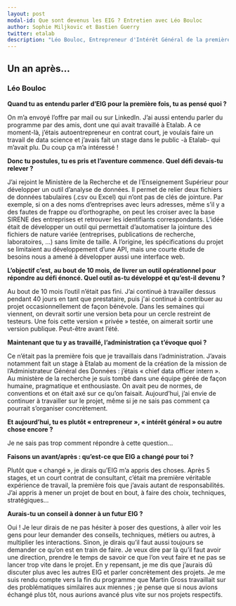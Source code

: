```yaml
---
layout: post
modal-id: Que sont devenus les EIG ? Entretien avec Léo Bouloc
author: Sophie Miljkovic et Bastien Guerry
twitter: etalab
description: "Léo Bouloc, Entrepreneur d'Intérêt Général de la première promotion, revient sur le défi qu'il a relevé avec Laurent Dupont au sein du ministère de l'Enseignement Supérieur, de la Recherche et de l'Innovation. Où en est-il ? Où  en est l'outil qu'il a développé ? On fait le point, un an après."
---
```


## Un an après...

### Léo Bouloc

**Quand tu as entendu parler d’EIG pour la première fois, tu as pensé quoi ?**

On m’a envoyé l’offre par mail ou sur LinkedIn. J’ai aussi entendu parler du programme par des amis, dont une qui avait travaillé à Etalab. A ce moment-là, j’étais autoentrepreneur en contrat court, je voulais faire un travail de data science et j’avais fait un stage dans le public -à Etalab- qui m’avait plu. Du coup ça m’a intéressé ! 

**Donc tu postules, tu es pris et l’aventure commence. Quel défi devais-tu relever ?**

J’ai rejoint le Ministère de la Recherche et de l’Enseignement Supérieur pour développer un outil d’analyse de données. Il permet de relier deux fichiers de données tabulaires (.csv ou Excel) qui n’ont pas de clés de jointure. Par exemple, si on a des noms d’entreprises  avec leurs adresses, même s’il y a des fautes de frappe ou d’orthographe, on peut les croiser avec la base SIRENE des entreprises et retrouver les identifiants correspondants. L’idée était de développer un outil qui permettait  d’automatiser la jointure  des fichiers de nature variée (entreprises, publications de recherche, laboratoires, …) sans limite de taille. A l’origine, les spécifications du projet se limitaient au développement d’une API, mais une courte étude de besoins nous a amené à développer aussi une interface web.

**L’objectif c’est, au bout de 10 mois, de livrer un outil opérationnel pour répondre au défi énoncé. Quel outil as-tu développé et qu’est-il devenu ?**

Au bout de 10 mois l’outil n’était pas fini. J’ai continué à travailler dessus  pendant 40 jours en tant que prestataire, puis j'ai continué à contribuer au projet occasionnellement de façon bénévole. Dans les semaines qui viennent, on devrait sortir une version beta pour un cercle restreint de testeurs. Une fois cette version « privée » testée, on aimerait sortir une version publique. Peut-être avant l’été. 

**Maintenant que tu y as travaillé, l’administration ça t’évoque quoi ?**

Ce n’était pas la première fois que je travaillais dans l’administration. J’avais notamment fait un stage à Etalab au moment de la création de la mission de l’Administrateur Général des Données : j’étais « chief data officer intern ». 
Au ministère de la recherche je suis tombé dans une équipe gérée de façon humaine, pragmatique et enthousiaste. On avait peu de normes, de conventions et on était axé sur ce qu’on faisait. Aujourd’hui, j’ai envie de continuer à travailler sur le projet, même si je ne sais pas comment ça pourrait s’organiser concrètement. 

**Et aujourd’hui, tu es plutôt « entrepreneur », « intérêt général » ou autre chose encore ?**

Je ne sais pas trop comment répondre à cette question…

**Faisons un avant/après : qu’est-ce que EIG a changé pour toi ?**

Plutôt que « changé », je dirais qu’EIG m’a appris des choses. Après 5 stages, et un court contrat de consultant, c’était ma première véritable expérience de travail, la première fois que j’avais autant de responsabilités. J’ai appris à mener un projet de bout en bout, à faire des choix, techniques, stratégiques…

**Aurais-tu un conseil à donner à un futur EIG ?**

Oui ! Je leur dirais de ne pas hésiter à poser des questions, à aller voir les gens pour leur demander des conseils, techniques, métiers ou autres, à multiplier les interactions.  Sinon, je dirais qu’il faut aussi toujours se demander ce qu’on est en train de faire. Je veux dire par là qu’il faut avoir une direction, prendre le temps de savoir ce que l’on veut faire et ne pas se lancer trop vite dans le projet. 
En y repensant, je me dis que j’aurais dû discuter plus avec les autres EIG et parler concrètement des projets. Je me suis rendu compte vers la fin du programme que Martin Gross travaillait sur des problématiques similaires aux miennes ; je pense que si nous avions échangé plus tôt, nous aurions avancé plus vite sur nos projets respectifs.

